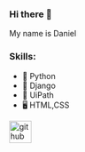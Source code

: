 ### Hi there 👋 
My name is Daniel


### Skills: 
* 🐍 Python
* 💾 Django
* 🤖 UiPath
* 🖥️ HTML,CSS


[<img src='https://cdn.jsdelivr.net/npm/simple-icons@3.0.1/icons/github.svg' alt='github' height='40'>](https://github.com/Tyroooo)  
